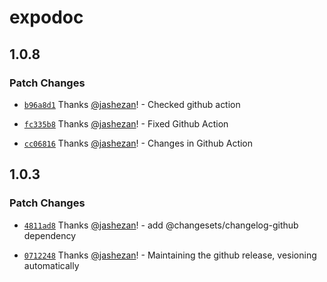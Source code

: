 # expodoc

## 1.0.8

### Patch Changes

- [`b96a8d1`](https://github.com/jashezan/expodoc/commit/b96a8d1d85e51d1f603d57bc1e55f5a0ce8aceab) Thanks [@jashezan](https://github.com/jashezan)! - Checked github action

- [`fc335b8`](https://github.com/jashezan/expodoc/commit/fc335b838e0bbbf1980bcc7c90cc28b677fe1b27) Thanks [@jashezan](https://github.com/jashezan)! - Fixed Github Action

- [`cc06816`](https://github.com/jashezan/expodoc/commit/cc068161809afc188a7dbfad1d26f8b66ad188a0) Thanks [@jashezan](https://github.com/jashezan)! - Changes in Github Action

## 1.0.3

### Patch Changes

- [`4811ad8`](https://github.com/jashezan/expodoc/commit/4811ad8ecd8cd8cdb8553c3f1872c4af7b0fa7bc) Thanks [@jashezan](https://github.com/jashezan)! - add @changesets/changelog-github dependency

- [`0712248`](https://github.com/jashezan/expodoc/commit/0712248138a3b1394cecc98a4a07a1e44ba10582) Thanks [@jashezan](https://github.com/jashezan)! - Maintaining the github release, vesioning automatically
